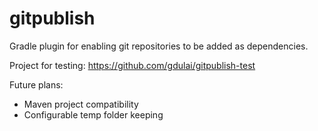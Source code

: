 # gitpublish
Gradle plugin for enabling git repositories to be added as dependencies.

Project for testing: https://github.com/gdulai/gitpublish-test

Future plans: 
* Maven project compatibility
* Configurable temp folder keeping

